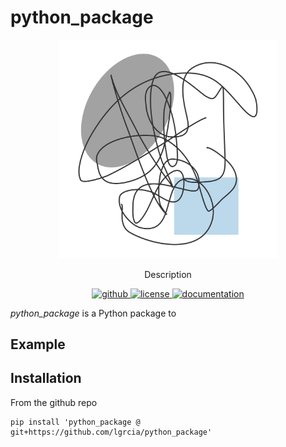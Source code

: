 # python_package

<p align="center" style="margin-bottom:0px">
    <img src="docs/_static//blank.svg" width="350">
</p>

<p align="center">
  Description
  <br>
  <p align="center">
    <a href="https://github.com/lgrcia/python_package">
      <img src="https://img.shields.io/badge/github-lgrcia/python_package-blue.svg?style=flat" alt="github"/>
    </a>
    <a href="LICENCE">
      <img src="https://img.shields.io/badge/license-MIT-lightgray.svg?style=flat" alt="license"/>
    </a>
    <a href="https://python_package.readthedocs.io/en/3.0.0">
      <img src="https://img.shields.io/badge/documentation-black.svg?style=flat" alt="documentation"/>
    </a>
  </p>
</p>

 *python_package* is a Python package to

## Example

## Installation

From the github repo

```shell
pip install 'python_package @ git+https://github.com/lgrcia/python_package'
```